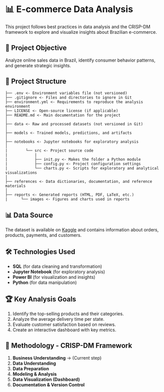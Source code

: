 # 📊 E-commerce Data Analysis

This project follows best practices in data analysis and the CRISP-DM framework to explore and visualize insights about Brazilian e-commerce.

## 📌 Project Objective
Analyze online sales data in Brazil, identify consumer behavior patterns, and generate strategic insights.

## 📂 Project Structure

```
├── .env <- Environment variables file (not versioned)
├── .gitignore <- Files and directories to ignore in Git
├── environment.yml <- Requirements to reproduce the analysis environment
├── LICENSE <- Open-source license (if applicable)
├── README.md <- Main documentation for the project
│
├── data <- Raw and processed datasets (not versioned in Git)
│ 
├── models <- Trained models, predictions, and artifacts
│
├── notebooks <- Jupyter notebooks for exploratory analysis
│
|        └── src <- Project source code
|            |
|            ├── init.py <- Makes the folder a Python module
|            ├── config.py <- Project configuration settings
|            └── charts.py <- Scripts for exploratory and analytical visualizations
│
├── references <- Data dictionaries, documentation, and reference materials
│
├── reports <- Generated reports (HTML, PDF, LaTeX, etc.)
|      └── images <- Figures and charts used in reports
```

## 📊 Data Source
The dataset is available on [Kaggle](https://www.kaggle.com/datasets/olistbr/brazilian-ecommerce/data) and contains information about orders, products, payments, and customers.

## 🛠️ Technologies Used
- **SQL** (for data cleaning and transformation)
- **Jupyter Notebook** (for exploratory analysis)
- **Power BI** (for visualization and insights)
- **Python** (for data manipulation)

## 🏆 Key Analysis Goals
1. Identify the top-selling products and their categories.  
2. Analyze the average delivery time per state.  
3. Evaluate customer satisfaction based on reviews.  
4. Create an interactive dashboard with key metrics.  

## 🚀 Methodology - CRISP-DM Framework
1. **Business Understanding** → (Current step)  
2. **Data Understanding**  
3. **Data Preparation**  
4. **Modeling & Analysis**  
5. **Data Visualization (Dashboard)**  
6. **Documentation & Version Control**  
